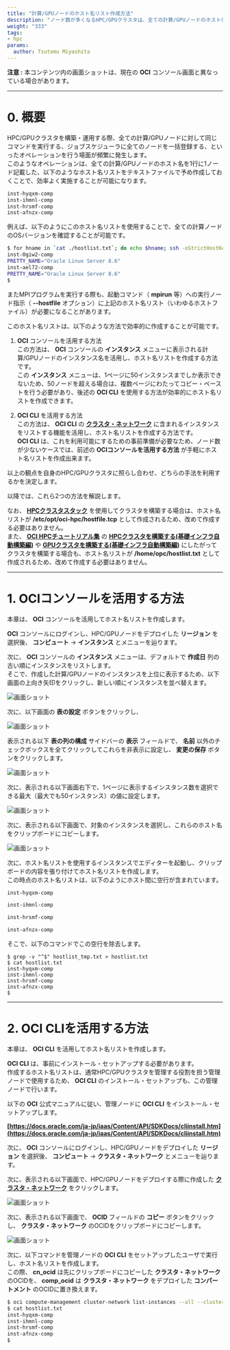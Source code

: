 ```yaml
---
title: "計算/GPUノードのホスト名リスト作成方法"
description: "ノード数が多くなるHPC/GPUクラスタは、全ての計算/GPUノードのホスト名の一覧を記載したホスト名リストを作成することで、構築・運用作業を効率的に進めることが可能になります。本テクニカルTipsは、HPC/GPUクラスタの計算/GPUノードのホスト名リストを効果的に作成する方法を解説します。"
weight: "333"
tags:
- hpc
params:
  author: Tsutomu Miyashita
---
```


**注意 :** 本コンテンツ内の画面ショットは、現在の **OCI** コンソール画面と異なっている場合があります。

***
# 0. 概要

HPC/GPUクラスタを構築・運用する際、全ての計算/GPUノードに対して同じコマンドを実行する、ジョブスケジューラに全てのノードを一括登録する、といったオペレーションを行う場面が頻繁に発生します。  
このようなオペレーションは、全ての計算/GPUノードのホスト名を1行に1ノード記載した、以下のようなホスト名リストをテキストファイルで予め作成しておくことで、効率よく実施することが可能になります。

```sh
inst-hyqxm-comp
inst-ihmnl-comp
inst-hrsmf-comp
inst-afnzx-comp
```

例えば、以下のようにこのホスト名リストを使用することで、全ての計算ノードのOSバージョンを確認することが可能です。

```sh
$ for hname in `cat ./hostlist.txt`; do echo $hname; ssh -oStrictHostKeyChecking=accept-new $hname "grep -i pretty /etc/os-release"; done
inst-0giw2-comp
PRETTY_NAME="Oracle Linux Server 8.6"
inst-ael72-comp
PRETTY_NAME="Oracle Linux Server 8.6"
$
```

またMPIプログラムを実行する際も、起動コマンド（ **mpirun** 等）への実行ノード指示（ **--hostfile** オプション）に上記のホスト名リスト（いわゆるホストファイル）が必要になることがあります。

このホスト名リストは、以下のような方法で効率的に作成することが可能です。

1. **OCI** コンソールを活用する方法  
  この方法は、 **OCI** コンソールの **インスタンス** メニューに表示される計算/GPUノードのインスタンス名を活用し、ホスト名リストを作成する方法です。  
  この **インスタンス** メニューは、1ページに50インスタンスまでしか表示できないため、50ノードを超える場合は、複数ページにわたってコピー・ペーストを行う必要があり、後述の **OCI CLI** を使用する方法が効率的にホスト名リストを作成できます。

2. **OCI CLI** を活用する方法  
  この方法は、 **OCI CLI** の **[クラスタ・ネットワーク](/ocitutorials/hpc/#5-1-クラスタネットワーク)** に含まれるインスタンスをリストする機能を活用し、ホスト名リストを作成する方法です。  
  **OCI CLI** は、これを利用可能にするための事前準備が必要なため、ノード数が少ないケースでは、前述の **OCIコンソールを活用する方法** が手軽にホスト名リストを作成出来ます。

以上の観点を自身のHPC/GPUクラスタに照らし合わせ、どちらの手法を利用するかを決定します。

以降では、これら2つの方法を解説します。

なお、 **[HPCクラスタスタック](/ocitutorials/hpc/#5-10-hpcクラスタスタック)** を使用してクラスタを構築する場合は、ホスト名リストが **/etc/opt/oci-hpc/hostfile.tcp** として作成されるため、改めて作成する必要はありません。  
また、 **[OCI HPCチュートリアル集](/ocitutorials/hpc/#1-oci-hpcチュートリアル集)** の **[HPCクラスタを構築する(基礎インフラ自動構築編)](/ocitutorials/hpc/spinup-hpc-cluster-withterraform/)** や **[GPUクラスタを構築する(基礎インフラ自動構築編)](/ocitutorials/hpc/spinup-gpu-cluster-withterraform/)** にしたがってクラスタを構築する場合も、ホスト名リストが **/home/opc/hostlist.txt** として作成されるため、改めて作成する必要はありません。

***
# 1. OCIコンソールを活用する方法

本章は、 **OCI** コンソールを活用してホスト名リストを作成します。

**OCI** コンソールにログインし、HPC/GPUノードをデプロイした **リージョン** を選択後、 **コンピュート** → **インスタンス** とメニューを辿ります。

次に、 **OCI** コンソールの **インスタンス** メニューは、デフォルトで **作成日** 列の古い順にインスタンスをリストします。  
そこで、作成した計算/GPUノードのインスタンスを上位に表示するため、以下画面の上向き矢印をクリックし、新しい順にインスタンスを並べ替えます。

![画面ショット](console_page01.png)

次に、以下画面の **表の設定** ボタンをクリックし、

![画面ショット](console_page02.png)

表示される以下 **表の列の構成** サイドバーの **表示** フィールドで、 **名前** 以外のチェックボックスを全てクリックしてこれらを非表示に設定し、 **変更の保存** ボタンをクリックします。

![画面ショット](console_page03.png)

次に、表示される以下画面右下で、1ページに表示するインスタンス数を選択できる最大（最大でも50インスタンス）の値に設定します。

![画面ショット](console_page04.png)

次に、表示される以下画面で、対象のインスタンスを選択し、これらのホスト名をクリップボードにコピーします。

![画面ショット](console_page05.png)

次に、ホスト名リストを使用するインスタンスでエディターを起動し、クリップボードの内容を張り付けてホスト名リストを作成します。  
この時点のホスト名リストは、以下のようにホスト間に空行が含まれています。

```sh
inst-hyqxm-comp

inst-ihmnl-comp

inst-hrsmf-comp

inst-afnzx-comp
```

そこで、以下のコマンドでこの空行を除去します。

```
$ grep -v "^$" hostlist_tmp.txt > hostlist.txt
$ cat hostlist.txt 
inst-hyqxm-comp
inst-ihmnl-comp
inst-hrsmf-comp
inst-afnzx-comp
$
```

***
# 2. OCI CLIを活用する方法

本章は、 **OCI CLI** を活用してホスト名リストを作成します。

**OCI CLI** は、事前にインストール・セットアップする必要があります。  
作成するホスト名リストは、通常HPC/GPUクラスタを管理する役割を担う管理ノードで使用するため、 **OCI CLI** のインストール・セットアップも、この管理ノードで行います。

以下の **OCI** 公式マニュアルに従い、管理ノードに **OCI CLI** をインストール・セットアップします。

**[https://docs.oracle.com/ja-jp/iaas/Content/API/SDKDocs/cliinstall.htm](https://docs.oracle.com/ja-jp/iaas/Content/API/SDKDocs/cliinstall.htm)**

次に、 **OCI** コンソールにログインし、HPC/GPUノードをデプロイした **リージョン** を選択後、 **コンピュート** → **クラスタ・ネットワーク** とメニューを辿ります。

次に、表示される以下画面で、HPC/GPUノードをデプロイする際に作成した **[クラスタ・ネットワーク](/ocitutorials/hpc/#5-1-クラスタネットワーク)** をクリックします。

![画面ショット](console_page06.png)

次に、表示される以下画面で、 **OCID** フィールドの **コピー** ボタンをクリックし、 **クラスタ・ネットワーク** のOCIDをクリップボードにコピーします。

![画面ショット](console_page07.png)

次に、以下コマンドを管理ノードの **OCI CLI** をセットアップしたユーザで実行し、ホスト名リストを作成します。  
この際、 **cn_ocid** は先にクリップボードにコピーした **クラスタ・ネットワーク** のOCIDを、 **comp_ocid** は **クラスタ・ネットワーク** をデプロイした **コンパートメント** のOCIDに置き換えます。

```sh
$ oci compute-management cluster-network list-instances --all --cluster-network-id cn_ocid -c comp_ocid | jq -r '.data[]."display-name"'  > hostlist.txt
$ cat hostlist.txt 
inst-hyqxm-comp
inst-ihmnl-comp
inst-hrsmf-comp
inst-afnzx-comp
$
```